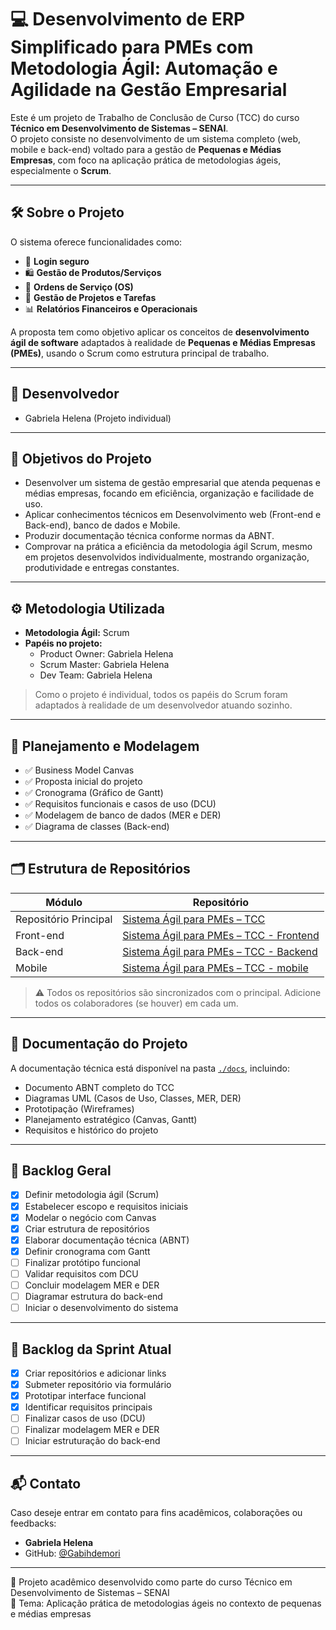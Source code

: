 # 💻 Desenvolvimento de ERP Simplificado para PMEs com Metodologia Ágil: Automação e Agilidade na Gestão Empresarial

Este é um projeto de Trabalho de Conclusão de Curso (TCC) do curso **Técnico em Desenvolvimento de Sistemas – SENAI**.  
O projeto consiste no desenvolvimento de um sistema completo (web, mobile e back-end) voltado para a gestão de **Pequenas e Médias Empresas**, com foco na aplicação prática de metodologias ágeis, especialmente o **Scrum**.

---

## 🛠️ Sobre o Projeto

O sistema oferece funcionalidades como:
- 🔐 **Login seguro**
- 🛍️ **Gestão de Produtos/Serviços**
- 📝 **Ordens de Serviço (OS)**
- 🚀 **Gestão de Projetos e Tarefas**
- 📊 **Relatórios Financeiros e Operacionais**


A proposta tem como objetivo aplicar os conceitos de **desenvolvimento ágil de software** adaptados à realidade de **Pequenas e Médias Empresas (PMEs)**, usando o Scrum como estrutura principal de trabalho.

---

## 👤 Desenvolvedor

- Gabriela Helena (Projeto individual)

---

## 🎯 Objetivos do Projeto

- Desenvolver um sistema de gestão empresarial que atenda pequenas e médias empresas, focando em eficiência, organização e facilidade de uso.
- Aplicar conhecimentos técnicos em Desenvolvimento web (Front-end e Back-end), banco de dados e Mobile.
- Produzir documentação técnica conforme normas da ABNT.
- Comprovar na prática a eficiência da metodologia ágil Scrum, mesmo em projetos desenvolvidos individualmente, mostrando organização, produtividade e entregas constantes.

---

## ⚙️ Metodologia Utilizada

- **Metodologia Ágil:** Scrum  
- **Papéis no projeto:**  
  - Product Owner: Gabriela Helena  
  - Scrum Master: Gabriela Helena  
  - Dev Team: Gabriela Helena  

> Como o projeto é individual, todos os papéis do Scrum foram adaptados à realidade de um desenvolvedor atuando sozinho.

---

## 🧩 Planejamento e Modelagem

- ✅ Business Model Canvas
- ✅ Proposta inicial do projeto
- ✅ Cronograma (Gráfico de Gantt)
- ✅ Requisitos funcionais e casos de uso (DCU)
- ✅ Modelagem de banco de dados (MER e DER)
- ✅ Diagrama de classes (Back-end)

---

## 🗂 Estrutura de Repositórios

| Módulo        | Repositório                                                                 |
|---------------|------------------------------------------------------------------------------|
| Repositório Principal | [Sistema Ágil para PMEs – TCC](https://github.com/Gabihdemori/Sistema_agil_para_PMEs_TCC) |
| Front-end     | [Sistema Ágil para PMEs – TCC - Frontend](https://github.com/usuario/Sistema_agil_para_PMEs_TCC-frontend)   |
| Back-end      | [Sistema Ágil para PMEs – TCC - Backend](https://github.com/usuario/Sistema_agil_para_PMEs_TCC-backend)     |
| Mobile        | [Sistema Ágil para PMEs – TCC - mobile](https://github.com/usuario/Sistema_agil_para_PMEs_TCC-mobile)       |

> ⚠️ Todos os repositórios são sincronizados com o principal. Adicione todos os colaboradores (se houver) em cada um.

---

## 📄 Documentação do Projeto

A documentação técnica está disponível na pasta [`./docs`](./docs.docx), incluindo:
- Documento ABNT completo do TCC
- Diagramas UML (Casos de Uso, Classes, MER, DER)
- Prototipação (Wireframes)
- Planejamento estratégico (Canvas, Gantt)
- Requisitos e histórico do projeto

---

## 📌 Backlog Geral

- [x] Definir metodologia ágil (Scrum)
- [x] Estabelecer escopo e requisitos iniciais
- [x] Modelar o negócio com Canvas
- [x] Criar estrutura de repositórios
- [x] Elaborar documentação técnica (ABNT)
- [x] Definir cronograma com Gantt
- [ ] Finalizar protótipo funcional
- [ ] Validar requisitos com DCU
- [ ] Concluir modelagem MER e DER
- [ ] Diagramar estrutura do back-end
- [ ] Iniciar o desenvolvimento do sistema

---

## 🔄 Backlog da Sprint Atual

- [x] Criar repositórios e adicionar links
- [x] Submeter repositório via formulário
- [x] Prototipar interface funcional
- [x] Identificar requisitos principais
- [ ] Finalizar casos de uso (DCU)
- [ ] Finalizar modelagem MER e DER
- [ ] Iniciar estruturação do back-end

---

## 📬 Contato

Caso deseje entrar em contato para fins acadêmicos, colaborações ou feedbacks:
- **Gabriela Helena**
- GitHub: [@Gabihdemori](https://github.com/Gabihdemori)

---

📝 Projeto acadêmico desenvolvido como parte do curso Técnico em Desenvolvimento de Sistemas – SENAI  
📍 Tema: Aplicação prática de metodologias ágeis no contexto de pequenas e médias empresas

